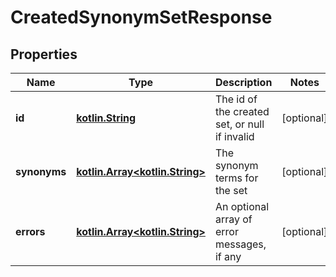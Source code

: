 # CreatedSynonymSetResponse

## Properties
Name | Type | Description | Notes
------------ | ------------- | ------------- | -------------
**id** | [**kotlin.String**](.md) | The id of the created set, or null if invalid |  [optional]
**synonyms** | [**kotlin.Array&lt;kotlin.String&gt;**](.md) | The synonym terms for the set |  [optional]
**errors** | [**kotlin.Array&lt;kotlin.String&gt;**](.md) | An optional array of error messages, if any |  [optional]
